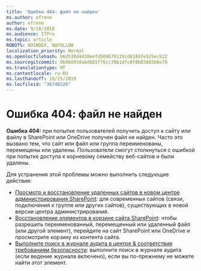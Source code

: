 ```yaml
---
title: 'Ошибка 404: файл не найден'
ms.author: efrene
author: efrene
ms.date: 9/18/2018
ms.audience: ITPro
ms.topic: article
ROBOTS: NOINDEX, NOFOLLOW
localization_priority: Normal
ms.openlocfilehash: b6d530d4438eefd509670119cd61847e525ecb22
ms.sourcegitcommit: 0b06093dabd685f76cc39b1d7c0f8b03883b6e79
ms.translationtype: MT
ms.contentlocale: ru-RU
ms.lasthandoff: 10/25/2019
ms.locfileid: "36740226"
---
```

# <a name="error-404-file-not-found"></a>Ошибка 404: файл не найден

**Ошибка 404:** при попытке пользователей получить доступ к сайту или файлу в SharePoint или OneDrive получен файл не найден. Часто это вызвано тем, что сайт или файл или группа переименованы, перемещены или удалены.
Пользователи смогут столкнуться с ошибкой при попытке доступа к корневому семейству веб-сайтов и были удалены.

Для устранения этой проблемы можно выполнить следующие действия:
- [Просмотр и восстановление удаленных сайтов в новом центре администрирования SharePoint](https://docs.microsoft.com/sharepoint/view-and-restore-deleted-sites-in-new-admin-center): для современных сайтов (связи, подключения к группе или других сайтов), существующих в новой версии центра администрирования.
- [Восстановление элементов в корзине сайта SharePoint](https://support.office.com/article/Restore-items-in-the-Recycle-Bin-of-a-SharePoint-site-6df466b6-55f2-4898-8d6e-c0dff851a0be): чтобы разрешить переименованный, перемещенный или удаленный файл (или другой элемент), перейдите на сайт SharePoint или OneDrive и просмотрите корзину из контента сайта.
- [Выполните поиск в журнале аудита в центре &amp; соответствия требованиям безопасности](https://docs.microsoft.com/office365/securitycompliance/search-the-audit-log-in-security-and-compliance): выполните поиск в журнале аудита (если ведение журнала включено), если вы по-прежнему не можете найти этот элемент.